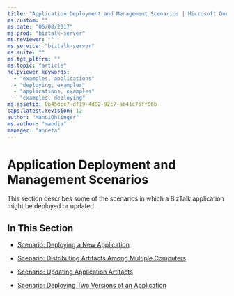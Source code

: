 ```yaml
---
title: "Application Deployment and Management Scenarios | Microsoft Docs"
ms.custom: ""
ms.date: "06/08/2017"
ms.prod: "biztalk-server"
ms.reviewer: ""
ms.service: "biztalk-server"
ms.suite: ""
ms.tgt_pltfrm: ""
ms.topic: "article"
helpviewer_keywords: 
  - "examples, applications"
  - "deploying, examples"
  - "applications, examples"
  - "examples, deploying"
ms.assetid: 0b45dcc7-df19-4d82-92c7-ab41c76ff56b
caps.latest.revision: 12
author: "MandiOhlinger"
ms.author: "mandia"
manager: "anneta"
---
```

# Application Deployment and Management Scenarios
This section describes some of the scenarios in which a BizTalk application might be deployed or updated.  
  
## In This Section  
  
-   [Scenario: Deploying a New Application](../core/scenario-deploying-a-new-application.md)  
  
-   [Scenario: Distributing Artifacts Among Multiple Computers](../core/scenario-distributing-artifacts-among-multiple-computers.md)  
  
-   [Scenario: Updating Application Artifacts](../core/scenario-updating-application-artifacts.md)  
  
-   [Scenario: Deploying Two Versions of an Application](../core/scenario-deploying-two-versions-of-an-application.md)